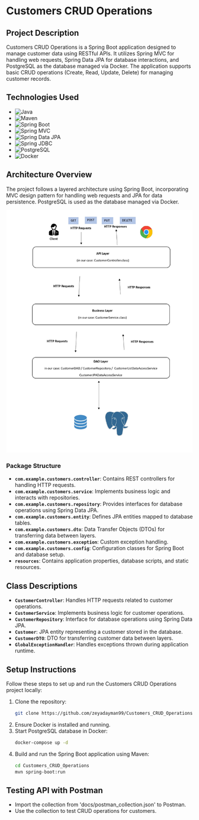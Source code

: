 # Customers CRUD Operations

## Project Description
Customers CRUD Operations is a Spring Boot application designed to manage customer data using RESTful APIs. It utilizes Spring MVC for handling web requests, Spring Data JPA for database interactions, and PostgreSQL as the database managed via Docker. The application supports basic CRUD operations (Create, Read, Update, Delete) for managing customer records.

## Technologies Used
- ![Java](https://img.shields.io/badge/Java-8+-blue.svg)
- ![Maven](https://img.shields.io/badge/Maven-3+-blue.svg)
- ![Spring Boot](https://img.shields.io/badge/Spring%20Boot-2.5.2-blue.svg)
- ![Spring MVC](https://img.shields.io/badge/Spring%20MVC-5.3.7-blue.svg)
- ![Spring Data JPA](https://img.shields.io/badge/Spring%20Data%20JPA-2.5.2-blue.svg)
- ![Spring JDBC](https://img.shields.io/badge/Spring%20JDBC-5.3.7-blue.svg)
- ![PostgreSQL](https://img.shields.io/badge/PostgreSQL-13.0-blue.svg)
- ![Docker](https://img.shields.io/badge/Docker-20.10.7-blue.svg)

## Architecture Overview
The project follows a layered architecture using Spring Boot, incorporating MVC design pattern for handling web requests and JPA for data persistence. PostgreSQL is used as the database managed via Docker.

![N Tier Architecture](src/main/resources/N%20tier%20architecture.jpg)

### Package Structure
- **`com.example.customers.controller`**: Contains REST controllers for handling HTTP requests.
- **`com.example.customers.service`**: Implements business logic and interacts with repositories.
- **`com.example.customers.repository`**: Provides interfaces for database operations using Spring Data JPA.
- **`com.example.customers.entity`**: Defines JPA entities mapped to database tables.
- **`com.example.customers.dto`**: Data Transfer Objects (DTOs) for transferring data between layers.
- **`com.example.customers.exception`**: Custom exception handling.
- **`com.example.customers.config`**: Configuration classes for Spring Boot and database setup.
- **`resources`**: Contains application properties, database scripts, and static resources.

## Class Descriptions
- **`CustomerController`**: Handles HTTP requests related to customer operations.
- **`CustomerService`**: Implements business logic for customer operations.
- **`CustomerRepository`**: Interface for database operations using Spring Data JPA.
- **`Customer`**: JPA entity representing a customer stored in the database.
- **`CustomerDTO`**: DTO for transferring customer data between layers.
- **`GlobalExceptionHandler`**: Handles exceptions thrown during application runtime.

## Setup Instructions
Follow these steps to set up and run the Customers CRUD Operations project locally:

1. Clone the repository:
   ```bash
   git clone https://github.com/zeyadayman99/Customers_CRUD_Operations.git

2. Ensure Docker is installed and running.
3. Start PostgreSQL database in Docker:
   ```bash
   docker-compose up -d
4. Build and run the Spring Boot application using Maven:
   ```bash
   cd Customers_CRUD_Operations
   mvn spring-boot:run

## Testing API with Postman

- Import the collection from 'docs/postman_collection.json' to Postman.
- Use the collection to test CRUD operations for customers.

